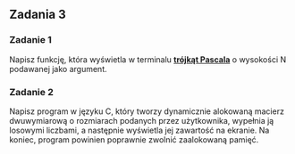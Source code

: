 ## Zadania 3

### Zadanie 1

Napisz funkcję, która wyświetla w terminalu **[trójkąt Pascala](https://mathworld.wolfram.com/PascalsTriangle.html)** o wysokości N podawanej jako argument.

### Zadanie 2

Napisz program w języku C, który tworzy dynamicznie alokowaną macierz dwuwymiarową o rozmiarach podanych przez użytkownika, wypełnia ją losowymi liczbami, a następnie wyświetla jej zawartość na ekranie. Na koniec, program powinien poprawnie zwolnić zaalokowaną pamięć.
